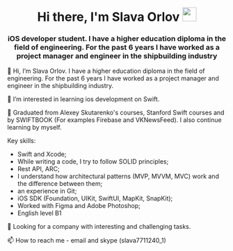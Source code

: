 <h1 align="center">Hi there, I'm <a>Slava Orlov</a> 
<img src="https://github.com/blackcater/blackcater/raw/main/images/Hi.gif" height="32"/></h1>
<h3 align="center">iOS developer student. I have a higher education diploma in the field of engineering. For the past 6 years I have worked as a project manager and engineer in the shipbuilding industry </h3>

👋 Hi, I’m Slava Orlov. I have a higher education diploma in the field of engineering. For the past 6 years I have worked as a project manager and engineer in the shipbuilding industry.

👀 I’m interested in learning ios development on Swift.

🌱 Graduated from Alexey Skutarenko's courses, Stanford Swift courses and by SWIFTBOOK (For examples Firebase and VKNewsFeed). I also continue learning by myself.

Key skills:
- Swift and Xcode;
- While writing a code, I try to follow SOLID principles;
- Rest API, ARC;
- I understand how architectural patterns (MVP, MVVM, MVC) work and the difference between them;
- an experience in Git;
- iOS SDK (Foundation, UIKit, SwiftUI, MapKit, SnapKit);
- Worked with Figma and Adobe Photoshop;
- English level B1

💞️ Looking for a company with interesting and challenging tasks.

📫 How to reach me - email and skype (slava7711240_1)


<!---
SlavikOrlov/SlavikOrlov is a ✨ special ✨ repository because its `README.md` (this file) appears on your GitHub profile.
You can click the Preview link to take a look at your changes.
--->
